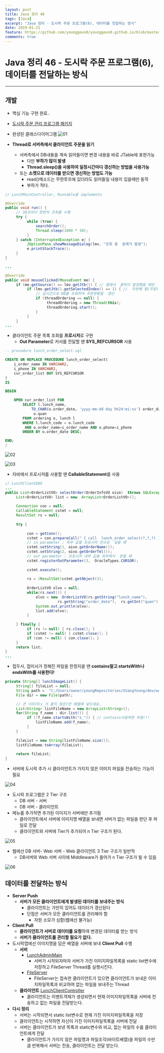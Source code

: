 ```yaml
---
layout: post
title: Java 정리 46
tags: [Java]
excerpt: "Java 정리 - 도시락 주문 프로그램(6), 데이터를 전달하는 방식"
date: 2019-01-21
feature: https://github.com/younggeun0/younggeun0.github.io/blob/master/_posts/img/java/JavaImageFeature.png?raw=true
comments: true
---
```

 
# Java 정리 46 - 도시락 주문 프로그램(6), 데이터를 전달하는 방식

---


## 개발

* 핵심 기능 구현 완료..
* [도시락 주문 관리 프로그램 패키지](https://github.com/younggeun0/SSangYoung/tree/master/dev/workspace/lunch_prj/src/kr/co/sist/lunch)

* 완성된 클래스다이어그램
![01](https://github.com/younggeun0/younggeun0.github.io/blob/master/_posts/img/java/46/01.png?raw=true)

* **Thread로 서버측에서 클라이언트 주문을 읽기**
  * 서버측에서 DB내용을 계속 읽어들이면 변경 내용을 바로 JTable에 표현가능
    * 다만 **부하가 많이 발생**
    * **Thread.sleep()을 사용하여 일정시간마다 갱신하는 방법을 사용가능**
  * 또는 **소켓으로 데이터를 받으면 갱신하는 방법도 가능**
    * read()메소드는 무한루프에 있더라도 읽어들일 내용이 있을때만 동작
    * 부하가 적다.

```java
// LunchMainController, Runnable을 implements

@Override
public void run() {
     // 30초마다 한번씩 조회를 수행
     try {
          while (true) {
              searchOrder();
              Thread.sleep(1000 * 30);
          }
     } catch (InterruptedException e) {
          JOptionPane.showMessageDialog(lmv, "조회 중  문제가 발생");
          e.printStackTrace();
     }
}

...

@Override
public void mouseClicked(MouseEvent me) {
     if (me.getSource() == lmv.getJtb()) { // 탭에서  클릭이 발생했을 때만
          if (lmv.getJtb().getSelectedIndex() == 1) { //  두번째 탭(주문)에서 이벤트 발생
              // 실시간으로 DB를 조회하여 주문현황을  갱신
              if (threadOrdering == null) {
                   threadOrdering = new Thread(this);
                   threadOrdering.start();
              }
          }
     }
...
```

* 클라이언트 주문 목록 조회를 **프로시저**로 구현
  * **Out Parameter**로 커서를 전달할 땐 **SYS_REFCURSOR** 사용

```sql
-- procedure lunch_order_select.sql

CREATE OR REPLACE PROCEDURE lunch_order_select(
    i_order_name IN VARCHAR2,
    i_phone IN VARCHAR2,
    cur_order_list OUT SYS_REFCURSOR
)
IS                                           

BEGIN                                        

    OPEN cur_order_list FOR
        SELECT l.lunch_name,
            TO_CHAR(o.order_date, 'yyyy-mm-dd day hh24:mi:ss') order_date,
             o.quan
        FROM ordering o, lunch l
        WHERE l.lunch_code = o.lunch_code
         AND o.order_name=i_order_name AND o.phone=i_phone
        ORDER BY o.order_date DESC;

END;
/
```

![02](https://github.com/younggeun0/younggeun0.github.io/blob/master/_posts/img/java/46/02.png?raw=true)

![03](https://github.com/younggeun0/younggeun0.github.io/blob/master/_posts/img/java/46/03.png?raw=true)

* 자바에서 프로시저를 사용할 땐 **CallableStatement**를 사용

```java
// LunchClientDAO
...
public List<OrderListVO> selectOrder(OrderInfoVO oivo)  throws SQLException {
     List<OrderListVO> list = new  ArrayList<OrderListVO>();
     
     Connection con = null;
     CallableStatement cstmt = null;
     ResultSet rs = null;
     
     try {
          
          con = getConn();
          cstmt = con.prepareCall(" { call  lunch_order_select(?,?,?) }");
          // in parameter : 외부 값을 프로시저 안으로  넣을 때
          cstmt.setString(1, oivo.getOrderName());
          cstmt.setString(2, oivo.getOrderTel());
          // out parameter : 프로시저 내부 값을 외부에서  받을 때
          cstmt.registerOutParameter(3,  OracleTypes.CURSOR);
          
          cstmt.execute();
          
          rs = (ResultSet)cstmt.getObject(3);
          
          OrderListVO olvo = null;
          while(rs.next()) {
              olvo = new  OrderListVO(rs.getString("lunch_name"),
                        rs.getString("order_date"),  rs.getInt("quan"));
              System.out.println(olvo);
              list.add(olvo);
          }
          
     } finally {
          if (rs != null) { rs.close(); }
          if (cstmt != null) { cstmt.close(); }
          if (con != null) { con.close(); }
     }
     return list;
}
...
```

* 접두사, 접미사가 정해진 파일을 한정지을 땐 **contains말고 startsWith나 endsWith를 사용한다!**

```java
private String[] lunchImageList() {
     String[] fileList = null;
     String path =  "C:/Users/owner/youngRepositories/SSangYoung/dev/workspace/lunch_prj/src/kr/co/sist/lunch/user/img/";
     File dir = new File(path);

     // 큰 이미지(s_가 붙지 않은)만 배열에 넣으세요.
     List<String> listFileName = new ArrayList<String>();
     for(String f_name : dir.list()) {
          if (!f_name.startsWith("s_")) { // contains사용하면 위험!!!
              listFileName.add(f_name);
          }
     }
     
     fileList = new String[listFileName.size()];
     listFileName.toArray(fileList);
     
     return fileList;
}
```


* 서버에 도시락 추가 시 클라이언트가 가지지 않은 이미지 파일을 전송하는 기능이 필요

![04](https://github.com/younggeun0/younggeun0.github.io/blob/master/_posts/img/java/46/04.png?raw=true)

* 도시락 프로그램은 2 Tier 구조
  * DB 서버 - 서버
  * DB 서버 - 클라이언트
* 메뉴를 추가하면 추가된 이미지가 서버에만 추가됨
  * 클라이언트에서 서버에 이미지명 배열을 보내면 서버가 없는 파일을 판단 후 파일로 전달
  * 클라이언트와 서버에 Tier가 추가되어 n Tier 구조가 된다.

![05](https://github.com/younggeun0/younggeun0.github.io/blob/master/_posts/img/java/46/05.png?raw=true)

* 웹에선 DB 서버- Web 서버 - Web 클라이언트 3 Tier 구조가 일반적
  * DB서버와 Web 서버 사이에 Middleware가 들어가 n Tier 구조가 될 수 있음

![06](https://github.com/younggeun0/younggeun0.github.io/blob/master/_posts/img/java/46/06.png?raw=true)


## 데이터를 전달하는 방식

* **Server Push**
  * **서버가 모든 클라이언트에게 발생된 데이터를 보내주는 방식**
    * 클라이언트는 가만히 있어도 데이터가 갱신된다
    * 단점은 서버가 모든 클라이언트를 관리해야 함
      * 자원 소모가 심함(웹에선 불가능)
* **Client Pull**
  * **클라이언트가 서버로 데이터를 요청**하여 변경된 데이터를 받는 방식
  * **서버가 클라이언트를 관리할 필요가 없다.**
* 도시락앱에선 이미지명을 담은 배열을 서버에 보내 **Client Pull** 수행
  * **서버** 
    * [LunchAdminMain](https://github.com/younggeun0/SSangYoung/blob/master/dev/workspace/lunch_prj/src/kr/co/sist/lunch/admin/run/LunchAdminMain.java)
      * 서버가 시작되자마자 서버가 가진 이미지파일목록을 static list변수에 저장하고 FileServer Thread를 실행시킨다.
    * [FileServer](https://github.com/younggeun0/SSangYoung/blob/master/dev/workspace/lunch_prj/src/kr/co/sist/lunch/admin/file/FileServer.java)
      * FileServer는 접속한 클라이언트가 있으면 클라이언트가 보내온 이미지파일목록과 비교하여 없는 파일을 보내주는 Thread
  * **클라이언트** [LunchClientController](https://github.com/younggeun0/SSangYoung/blob/master/dev/workspace/lunch_prj/src/kr/co/sist/lunch/user/controller/LunchClientController.java)
    * 클라이언트는 이벤트객체가 생성되면서 현재 이미지파일목록을 서버에 전송하고 없는 파일을 전달받는다.
* **다시 정리**
  * 서버는 시작되면서 static list변수로 현재 가진 이미지파일목록을 저장
  * 클라이언트는 시작하면 자신이 가진 이미지파일목록을 서버에 전달
  * 서버는 클라이언트가 보낸 목록과 static변수와 비교, 없는 파일의 수를 클라이언트에게 전달
    * 클라이언트가 가지지 않은 파일명과 파일조각(바이트배열)을 파일의 수만큼 반복해서 서버는 전송, 클라이언트는 전달 받는다.

